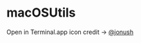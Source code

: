 # macOSUtils

Open in Terminal.app icon credit -> [@jonush](https://github.com/jonush/Big-Sur-Icons)
